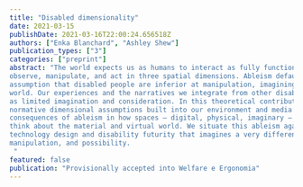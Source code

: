 ```yaml
---
title: "Disabled dimensionality"
date: 2021-03-15
publishDate: 2021-03-16T22:00:24.656518Z
authors: ["Enka Blanchard", "Ashley Shew"]
publication_types: ["3"]
categories: ["preprint"]
abstract: "The world expects us as humans to interact as fully functional 3D manipulators who can                              
observe, manipulate, and act in three spatial dimensions. Ableism defaults people with the                          
assumption that disabled people are inferior at manipulation, imagining, and navigating the                        
world. Our experiences and the narratives we integrate from other disabled people speak to this                              
as limited imagination and consideration. In this theoretical contribution, we go over the                          
normative dimensional assumptions built into our environment and media and analyze the                        
consequences of ableism in how spaces — digital, physical, imaginary — operate in how we                              
think about the material and virtual world. We situate this ableism against disability-led                          
technology design and disability futurity that imagines a very different world of space,                          
manipulation, and possibility. 
 "
featured: false
publication: "Provisionally accepted into Welfare e Ergonomia"
---
```


